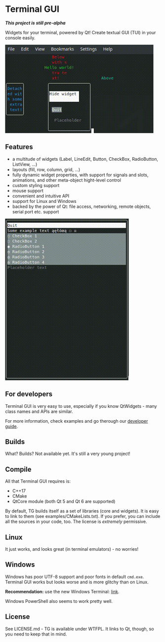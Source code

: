 # Terminal GUI

***This project is still pre-alpha***

Widgets for your terminal, powered by Qt! Create textual GUI (TUI) in your
console easily.

![Terminal GUI showcase](doc/img/terminal-gui.gif "Terminal GUI showcase")

## Features

* a multitude of widgets (Label, LineEdit, Button, CheckBox, RadioButton,
ListView, ...)
* layouts (fill, row, column, grid, ...)
* fully dynamic widget properties, with support for signals and slots,
animations, and other meta-object hight-level control
* custom styling support
* mouse support
* convenient and intuitive API
* support for Linux and Windows
* backed by the power of Qt: file access, networking, remote objects,
serial port etc. support

![Terminal GUI widgets](doc/img/terminal-gui-2.gif "Terminal GUI widgets")

## For developers

Terminal GUI is very easy to use, especially if you know QtWidgets - many class
names and APIs are similar.

For more information, check examples and go therough our
[developer guide](doc/developer_guide.md).

## Builds

What? Builds? Not available yet. It's still a very young project!

## Compile

All that Terminal GUI requires is:
* C++17
* CMake
* QtCore module (both Qt 5 and Qt 6 are supported)

By default, TG builds itself as a set of libraries (core and widgets). It is
easy to link to them (see examples/CMakeLists.txt). If you prefer, you can
include all the sources in your code, too. The license is *extremely*
permissive.

## Linux

It just works, and looks great (in terminal emulators) - no worries!

## Windows

Windows has poor UTF-8 support and poor fonts in default `cmd.exe`. Terminal GUI
works but looks worse and is more glitchy than on Linux.

**Recommendation:** use the new Windows Terminal: [link](https://aka.ms/terminal).

Windows PowerShell also seems to work pretty well.

## License

See LICENSE.md - TG is available under WTFPL. It links to Qt, though, so you
need to keep that in mind.
